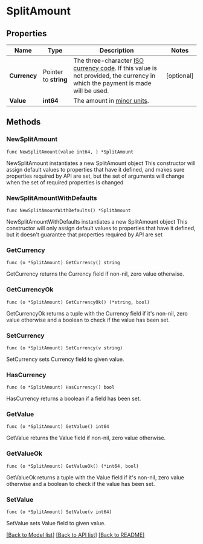 # SplitAmount

## Properties

Name | Type | Description | Notes
------------ | ------------- | ------------- | -------------
**Currency** | Pointer to **string** | The three-character [ISO currency code](https://docs.adyen.com/development-resources/currency-codes).  If this value is not provided, the currency in which the payment is made will be used. | [optional] 
**Value** | **int64** | The amount in [minor units](https://docs.adyen.com/development-resources/currency-codes). | 

## Methods

### NewSplitAmount

`func NewSplitAmount(value int64, ) *SplitAmount`

NewSplitAmount instantiates a new SplitAmount object
This constructor will assign default values to properties that have it defined,
and makes sure properties required by API are set, but the set of arguments
will change when the set of required properties is changed

### NewSplitAmountWithDefaults

`func NewSplitAmountWithDefaults() *SplitAmount`

NewSplitAmountWithDefaults instantiates a new SplitAmount object
This constructor will only assign default values to properties that have it defined,
but it doesn't guarantee that properties required by API are set

### GetCurrency

`func (o *SplitAmount) GetCurrency() string`

GetCurrency returns the Currency field if non-nil, zero value otherwise.

### GetCurrencyOk

`func (o *SplitAmount) GetCurrencyOk() (*string, bool)`

GetCurrencyOk returns a tuple with the Currency field if it's non-nil, zero value otherwise
and a boolean to check if the value has been set.

### SetCurrency

`func (o *SplitAmount) SetCurrency(v string)`

SetCurrency sets Currency field to given value.

### HasCurrency

`func (o *SplitAmount) HasCurrency() bool`

HasCurrency returns a boolean if a field has been set.

### GetValue

`func (o *SplitAmount) GetValue() int64`

GetValue returns the Value field if non-nil, zero value otherwise.

### GetValueOk

`func (o *SplitAmount) GetValueOk() (*int64, bool)`

GetValueOk returns a tuple with the Value field if it's non-nil, zero value otherwise
and a boolean to check if the value has been set.

### SetValue

`func (o *SplitAmount) SetValue(v int64)`

SetValue sets Value field to given value.



[[Back to Model list]](../README.md#documentation-for-models) [[Back to API list]](../README.md#documentation-for-api-endpoints) [[Back to README]](../README.md)


